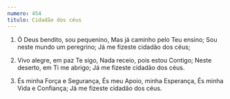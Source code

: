 ```yaml
---
numero: 454
titulo: Cidadão dos céus
---
```

1. Ó Deus bendito, sou pequenino,
   Mas já caminho pelo Teu ensino;
   Sou neste mundo um peregrino;
   Já me fizeste cidadão dos céus;

2. Vivo alegre, em paz Te sigo,
   Nada receio, pois estou Contigo;
   Neste deserto, em Ti me abrigo;
   Já me fizeste cidadão dos céus.

3. És minha Força e Segurança,
   És meu Apoio, minha Esperança,
   És minha Vida e Confiança;
   Já me fizeste cidadão dos céus.
